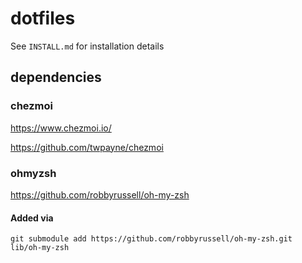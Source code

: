 # dotfiles 

See `INSTALL.md` for installation details

## dependencies

### chezmoi

https://www.chezmoi.io/

https://github.com/twpayne/chezmoi

### ohmyzsh

https://github.com/robbyrussell/oh-my-zsh

#### Added via

`git submodule add https://github.com/robbyrussell/oh-my-zsh.git lib/oh-my-zsh`
